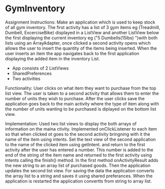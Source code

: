 # GymInventory
Assignment Instructions: Make an application which is used to keep stock of all gym inventory.
The first activity has a list of 3 gym items eg (Treadmill, Dumbell, ExcerciseBike) displayed in a ListView and another ListView below the first displaying the current inventory eg ("5 Dumbells(15lbs) ")with both lists using an ArrayAdapter, once clicked a  second activity opens which allows the user to insert the quantity of the items being inserted. When the user inserts an item the app navigates back to the first application displaying the added item in the inventory List. 
- App consists of 2 ListViews
- SharedPreferences
- Two activities

Functionality: User clicks on what item they want to purchase from the top list view. The user is taken to a second activity that allows them to enter the number of units they wish to purchase. After the user clicks save the application goes back to the main activity where the type of item along with the number of units wanting to be purchased is diplayed on the bottom list view.

Implementation: Used two list views to display the both arrays of information on the maina ctivity. Implemented onClickListener to each item so that when clicked ot goes to the second activity bringning with it the name of the item using intents. Set the text view of the second application to the name of the clicked item using getIntent. and return to the first activity after the user has entered a number. This number is added to the end of the string of the item name and returned to the first activity using intents calling the finish() method. In the first method onActivityResult adds the new string to an array list of purchased goods. Then the application updates the second list view. For saving the data the application converts the array list to a string and saves it using shared preferances. When the application is restarted the application convertts from string to array list.
